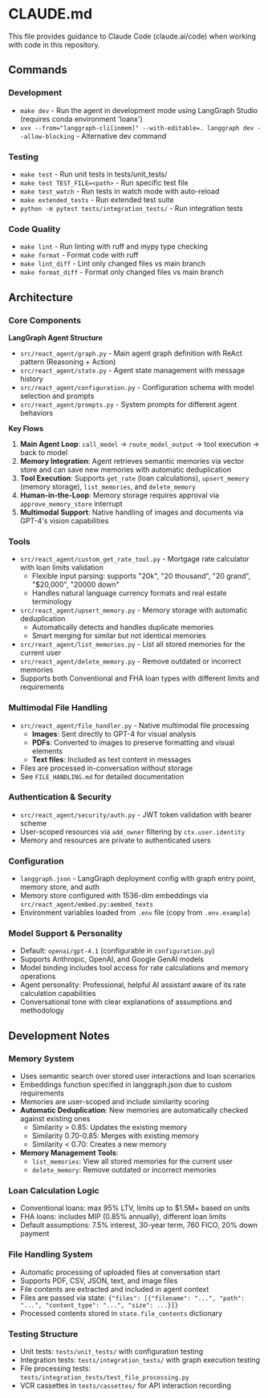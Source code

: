 # CLAUDE.md

This file provides guidance to Claude Code (claude.ai/code) when working with code in this repository.

## Commands

### Development
- `make dev` - Run the agent in development mode using LangGraph Studio (requires conda environment 'loanx')
- `uvx --from="langgraph-cli[inmem]" --with-editable=. langgraph dev --allow-blocking` - Alternative dev command

### Testing
- `make test` - Run unit tests in tests/unit_tests/
- `make test TEST_FILE=<path>` - Run specific test file
- `make test_watch` - Run tests in watch mode with auto-reload
- `make extended_tests` - Run extended test suite
- `python -m pytest tests/integration_tests/` - Run integration tests

### Code Quality
- `make lint` - Run linting with ruff and mypy type checking
- `make format` - Format code with ruff
- `make lint_diff` - Lint only changed files vs main branch
- `make format_diff` - Format only changed files vs main branch

## Architecture

### Core Components

**LangGraph Agent Structure**
- `src/react_agent/graph.py` - Main agent graph definition with ReAct pattern (Reasoning + Action)
- `src/react_agent/state.py` - Agent state management with message history
- `src/react_agent/configuration.py` - Configuration schema with model selection and prompts
- `src/react_agent/prompts.py` - System prompts for different agent behaviors

**Key Flows**
1. **Main Agent Loop**: `call_model` → `route_model_output` → tool execution → back to model
2. **Memory Integration**: Agent retrieves semantic memories via vector store and can save new memories with automatic deduplication
3. **Tool Execution**: Supports `get_rate` (loan calculations), `upsert_memory` (memory storage), `list_memories`, and `delete_memory`
4. **Human-in-the-Loop**: Memory storage requires approval via `approve_memory_store` interrupt
5. **Multimodal Support**: Native handling of images and documents via GPT-4's vision capabilities

### Tools
- `src/react_agent/custom_get_rate_tool.py` - Mortgage rate calculator with loan limits validation
  - Flexible input parsing: supports "20k", "20 thousand", "20 grand", "$20,000", "20000 down"
  - Handles natural language currency formats and real estate terminology
- `src/react_agent/upsert_memory.py` - Memory storage with automatic deduplication
  - Automatically detects and handles duplicate memories
  - Smart merging for similar but not identical memories
- `src/react_agent/list_memories.py` - List all stored memories for the current user
- `src/react_agent/delete_memory.py` - Remove outdated or incorrect memories
- Supports both Conventional and FHA loan types with different limits and requirements

### Multimodal File Handling
- `src/react_agent/file_handler.py` - Native multimodal file processing
  - **Images**: Sent directly to GPT-4 for visual analysis
  - **PDFs**: Converted to images to preserve formatting and visual elements
  - **Text files**: Included as text content in messages
- Files are processed in-conversation without storage
- See `FILE_HANDLING.md` for detailed documentation

### Authentication & Security
- `src/react_agent/security/auth.py` - JWT token validation with bearer scheme
- User-scoped resources via `add_owner` filtering by `ctx.user.identity`
- Memory and resources are private to authenticated users

### Configuration
- `langgraph.json` - LangGraph deployment config with graph entry point, memory store, and auth
- Memory store configured with 1536-dim embeddings via `src/react_agent/embed.py:aembed_texts`
- Environment variables loaded from `.env` file (copy from `.env.example`)

### Model Support & Personality
- Default: `openai/gpt-4.1` (configurable in `configuration.py`)
- Supports Anthropic, OpenAI, and Google GenAI models
- Model binding includes tool access for rate calculations and memory operations
- Agent personality: Professional, helpful AI assistant aware of its rate calculation capabilities
- Conversational tone with clear explanations of assumptions and methodology

## Development Notes

### Memory System
- Uses semantic search over stored user interactions and loan scenarios
- Embeddings function specified in langgraph.json due to custom requirements
- Memories are user-scoped and include similarity scoring
- **Automatic Deduplication**: New memories are automatically checked against existing ones
  - Similarity > 0.85: Updates the existing memory
  - Similarity 0.70-0.85: Merges with existing memory
  - Similarity < 0.70: Creates a new memory
- **Memory Management Tools**:
  - `list_memories`: View all stored memories for the current user
  - `delete_memory`: Remove outdated or incorrect memories

### Loan Calculation Logic
- Conventional loans: max 95% LTV, limits up to $1.5M+ based on units
- FHA loans: includes MIP (0.85% annually), different loan limits
- Default assumptions: 7.5% interest, 30-year term, 760 FICO, 20% down payment

### File Handling System
- Automatic processing of uploaded files at conversation start
- Supports PDF, CSV, JSON, text, and image files
- File contents are extracted and included in agent context
- Files are passed via state: `{"files": [{"filename": "...", "path": "...", "content_type": "...", "size": ...}]}`
- Processed contents stored in `state.file_contents` dictionary

### Testing Structure
- Unit tests: `tests/unit_tests/` with configuration testing
- Integration tests: `tests/integration_tests/` with graph execution testing  
- File processing tests: `tests/integration_tests/test_file_processing.py`
- VCR cassettes in `tests/cassettes/` for API interaction recording
